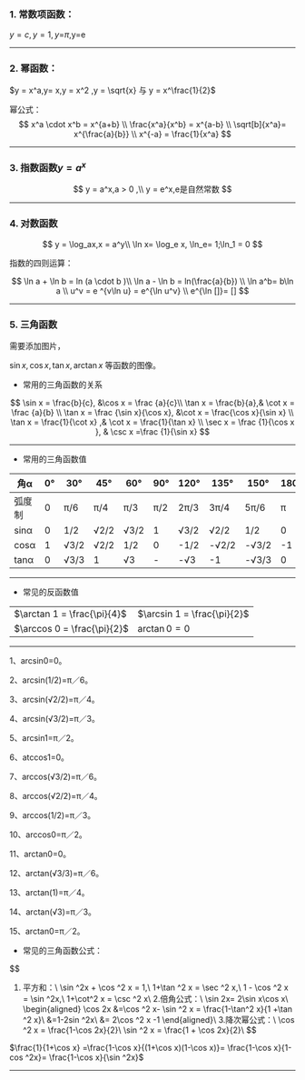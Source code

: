 ### 1. 常数项函数：

$y = c,y=1,y=$$\pi$,y=e

-----



### 2.  幂函数：

  $y = x^a,y= x,y = x^2 ,y = \sqrt{x} 与 y = x^\frac{1}{2}$

幂公式：
$$
x^a \cdot x^b = x^{a+b} \\
\frac{x^a}{x^b} = x^{a-b} \\
\sqrt[b]{x^a}= x^{\frac{a}{b}} \\
x^{-a} = \frac{1}{x^a}
$$

-----

### 3. 指数函数$y = a^x$


$$
y = a^x,a > 0 ,\\
y = e^x,e是自然常数
$$

-----

### 4. 对数函数

$$
y = \log_ax,x = a^y\\
   \ln x= \log_e x,  \ln_e= 1;\ln_1 = 0
$$

指数的四则运算：

$$
\ln a + \ln b = ln (a \cdot b )\\
\ln a - \ln b = ln(\frac{a}{b}) \\
\ln a^b= b\ln a \\
u^v = e ^{v\ln u}  = e^{\ln u^v} \\
e^{\ln []}=  []
$$

-----

### 5. 三角函数

需要添加图片，

$\sin x, \cos x,\tan x,\arctan x$ 等函数的图像。

- 常用的三角函数的关系

$$
\sin x = \frac{b}{c}, &\cos x = \frac {a}{c}\\
\tan x = \frac{b}{a},& \cot x = \frac {a}{b} \\
\tan x = \frac {\sin x}{\cos x}, &\cot x = \frac{\cos x}{\sin x}   \\
\tan x = \frac{1}{\cot x} ,&  \cot x = \frac{1}{\tan x} \\
\sec x = \frac {1}{\cos x }, & \csc x  =\frac {1}{\sin x}
$$


-----


- 常用的三角函数值

| 角α    | 0°   | 30°  | 45°  | 60°  | 90°  | 120° | 135°  | 150°  | 180° | 270° | 360° |
| ------ | ---- | ---- | ---- | ---- | ---- | ---- | ----- | ----- | ---- | ---- | ---- |
| 弧度制 | 0    | π/6  | π/4  | π/3  | π/2  | 2π/3 | 3π/4  | 5π/6  | π    | 3π/2 | 2π   |
| sinα   | 0    | 1/2  | √2/2 | √3/2 | 1    | √3/2 | √2/2  | 1/2   | 0    | -1   | 0    |
| cosα   | 1    | √3/2 | √2/2 | 1/2  | 0    | -1/2 | -√2/2 | -√3/2 | -1   | 0    | 1    |
| tanα   | 0    | √3/3 | 1    | √3   | -    | -√3  | -1    | -√3/3 | 0    | -    | 0    |


------


- 常见的反函数值

|                             |                             |
| --------------------------- | --------------------------- |
| $\arctan 1 = \frac{\pi}{4}$ | $\arcsin 1 = \frac{\pi}{2}$ |
| $\arccos 0 = \frac{\pi}{2}$ | $\arctan 0 = 0$             |

-----


1、arcsin0=0。

2、arcsin(1/2)=π／6。

3、arcsin(√2/2)=π／4。

4、arcsin(√3/2)=π／3。

5、arcsin1=π／2。

6、atccos1=0。

7、arccos(√3/2)=π／6。

8、arccos(√2/2)=π／4。

9、arccos(1/2)=π／3。

10、arccos0=π／2。

11、arctan0=0。

12、arctan(√3/3)=π／6。

13、arctan(1)=π／4。

14、arctan(√3)=π／3。

15、arctan0=π／2。



- 常见的三角函数公式：

$$
1. 平方和：\\
\sin ^2x + \cos ^2 x = 1,\\
1+\tan ^2 x = \sec ^2 x,\\
1 - \cos ^2 x = \sin ^2x,\\
1+\cot^2 x = \csc ^2 x\\
2.倍角公式：\\
\sin 2x= 2\sin x\cos x\\
\begin{aligned}
\cos 2x &=\cos ^2 x- \sin ^2 x = \frac{1-\tan^2 x}{1 +\tan ^2 x}\\
			&=1-2sin ^2x\\
			&= 2\cos ^2 x -1
\end{aligned}\\
3.降次幂公式：\\
\cos ^2 x = \frac{1-\cos 2x}{2}\\
\sin ^2 x = \frac{1 + \cos 2x}{2}\\
$$

$\frac{1}{1+\cos x} =\frac{1-\cos x}{(1+\cos x)(1-\cos x)}= \frac{1-\cos x}{1-cos ^2x}= \frac{1-\cos x}{\sin ^2x}$



------



